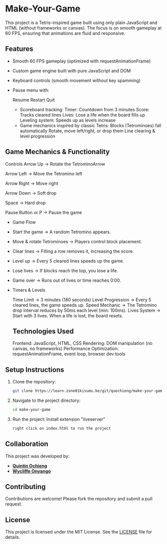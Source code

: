 # Make-Your-Game

This project is a Tetris-inspired game built using only plain JavaScript and HTML (without frameworks or canvas). The focus is on smooth gameplay at 60 FPS, ensuring that animations are fluid and responsive.

## Features
- Smooth 60 FPS gameplay (optimized with requestAnimationFrame)
- Custom game engine built with pure JavaScript and DOM
- Keyboard controls (smooth movement without key spamming)
- Pause menu with:

    Resume
    Restart
    Quit
    - Scoreboard tracking:
    Timer: Countdown from 3 minutes
    Score: Tracks cleared lines
    Lives: Lose a life when the board fills up
    Leveling system: Speeds up as levels increase
    - Game mechanics inspired by classic Tetris:
    Blocks (Tetrominoes) fall automatically
    Rotate, move left/right, or drop them
    Line clearing & level progression

## Game Mechanics & Functionality
 Controls
Arrow Up → Rotate the TetrominoArrow 
   
Arrow Left → Move the Tetromino left

Arrow Right → Move right

Arrow Down → Soft drop

Space → Hard drop
    
Pause Button or P → Pause the game

-  Game Flow

- Start the game → A random Tetromino appears.
-  Move & rotate Tetrominoes → Players control block placement.
-  Clear lines → Filling a row removes it, increasing the score.
- Level up → Every 5 cleared lines speeds up the game.
-  Lose lives → If blocks reach the top, you lose a life.
-  Game over → Runs out of lives or time reaches 0:00.
- Timers & Levels

    Time Limit → 3 minutes (180 seconds)
    Level Progression → Every 5 cleared lines, the game speeds up.
    Speed Mechanic → The Tetromino drop interval reduces by 50ms each level (min: 100ms).
    Lives System → Start with 3 lives. When a life is lost, the board resets.

    ## Technologies Used

    Frontend: JavaScript, HTML, CSS
    Rendering: DOM manipulation (no canvas, no frameworks)
    Performance Optimization: requestAnimationFrame, event loop, browser dev tools

## Setup Instructions

1. Clone the repository:
    ```sh
    git clone https://learn.zone01kisumu.ke/git/quochieng/make-your-game.git
    ```
2. Navigate to the project directory:
    ```sh
    cd make-your-game
    ```

3. Run the project:
Install extension "liveserver"
    ```sh
    right click on index.html to run the project
    ```

## Collaboration
This project was developed by:
- [**Quintin Ochieng**](https://www.linkedin.com/in/quinter-ochieng/)
- [**Wycliffe Onyango**](https://www.linkedin.com/in/wycliffe-alphus-onyango/)

## Contributing

Contributions are welcome! Please fork the repository and submit a pull request.

## License

This project is licensed under the MIT License. See the [LICENSE](./LICENSE) file for details.